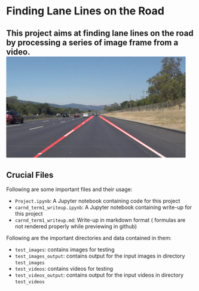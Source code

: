 # **Finding Lane Lines on the Road** 

This project aims at finding lane lines on the road by processing a series of image frame from a video.
<img src="examples/laneLines_thirdPass.jpg" width="480" alt="Combined Image" />
---
## Crucial Files

Following are some important files and their usage:
* `Project.ipynb`: A Jupyter notebook containing code for this project
* `carnd_term1_writeup.ipynb`: A Jupyter notebook containing write-up for this project
* `carnd_term1_writeup.md`: Write-up in markdown format ( formulas are not rendered properly while previewing in github)

Following are the important directories and data contained in them:
* `test_images`: contains images for testing
* `test_images_output`: contains output for the input images in directory `test_images`
* `test_videos`: contains videos for testing
* `test_videos_output`: contains output for the input videos in directory `test_videos`


